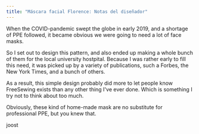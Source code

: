 ```yaml
---
title: "Máscara facial Florence: Notas del diseñador"
---
```


When the COVID-pandemic swept the globe in early 2019, and a shortage of PPE followed, it became obvious we were going to need a lot of face masks.

So I set out to design this pattern, and also ended up making a whole bunch of them for the local university hostpital. Because I was rather early to fill this need, it was picked up by a variety of publications, such a Forbes, the New York Times, and a bunch of others.

As a result, this simple design probably did more to let people know FreeSewing exists than any other thing I've ever done. Which is something I try not to think about too much.

Obviously, these kind of home-made mask are no substitute for professional PPE, but you knew that.

joost


